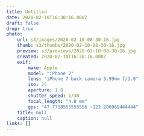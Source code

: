 ```yaml
---
title: Untitled
date: 2020-02-10T16:30:16.000Z
draft: false
drop: true
photo:
    url: s3/images/2020-02-10-08-30-16.jpg
    thumb: s3/thumbs/2020-02-10-08-30-16.jpg
    preview: s3/previews/2020-02-10-08-30-16.jpg
    created: 2020-02-10T16:30:16.000Z
    exif:
        make: Apple
        model: "iPhone 7"
        lens: "iPhone 7 back camera 3.99mm f/1.8"
        iso: 25
        aperture: 1.8
        shutter_speed: 1/30
        focal_length: "4.0 mm"
        gps: "47.7718555555556 -122.206969444444"
    title: null
    caption: null
links: []
---
```

